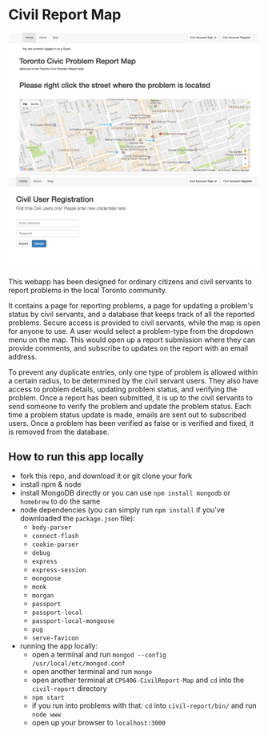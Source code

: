 # Civil Report Map
<img src="civil-report/images/to-map.png" alt="map" width="500">
<img src="civil-report/images/register.png" alt="civil user registration" width="500">

This webapp has been designed for ordinary citizens and civil servants to report problems in the local Toronto community. 

It contains a page for reporting problems, a page for updating a problem's status by civil servants, and a database that keeps track of all the reported problems. Secure access is provided to civil servants, while the map is open for anyone to use. A user would select a problem-type from the dropdown menu on the map. This would open up a report submission where they can provide comments, and subscribe to updates on the report with an email address. 

To prevent any duplicate entries, only one type of problem is allowed within a certain radius, to be determined by the civil servant users. They also have access to problem details, updating problem status, and verifying the problem. Once a report has been submitted, it is up to the civil servants to send someone to verify the problem and update the problem status. Each time a problem status update is made, emails are sent out to subscribed users. Once a problem has been verified as false or is verified and fixed, it is removed from the database.

## How to run this app locally
* fork this repo, and download it or git clone your fork
* install npm & node
* install MongoDB directly or you can use `npm install mongodb` or `homebrew` to do the same
* node dependencies (you can simply run `npm install` if you've downloaded the `package.json` file):
    - `body-parser`
    - `connect-flash`
    - `cookie-parser`
    - `debug`
    - `express`
    - `express-session`
    - `mongoose`
    - `monk`
    - `morgan`
    - `passport`
    - `passport-local`
    - `passport-local-mongoose`
    - `pug`
    - `serve-favicon`
* running the app locally:
    - open a terminal and run `mongod --config /usr/local/etc/mongod.conf`
    - open another terminal and run `mongo`
    - open another terminal at `CPS406-CivilReport-Map` and `cd` into the `civil-report` directory
    - `npm start`
    - if you run into problems with that: `cd` into `civil-report/bin/` and run `node www` 
    - open up your browser to `localhost:3000`